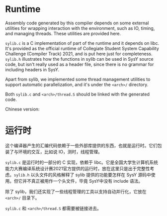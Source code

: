 # Runtime

Assembly code generated by this compiler depends on some external utilities for wrapping interaction with the environment, such as IO, timing, and managing threads. These utilities are provided here.

`sylib.c` is a C implementation of part of the runtime and it depends on libc. It's provided as the official runtime of Collegiate Student System Capability Challenge (Compiler Track) 2021, and is put here just for completeness. `sylib.h` illustrates how the functions in sylib can be used in SysY source code, but isn't really used as a header file, since there is no grammar for including headers in SysY.

Apart from sylib, we implemented some thread management utilities to support automatic parallelization, and it's under the `<arch>/` directory.

Both `sylib.c` and `<arch>/thread.S` should be linked with the generated code.

Chinese version:

# 运行时

这个编译器产生的汇编代码依赖于一些外部库提供的东西，也就是运行时。它们包装了与环境的交互，比如说 IO，测时，线程管理。

`sylib.c` 是运行时的一部分的 C 实现，依赖于 libc。它是全国大学生计算机系统能力大赛编译系统设计赛2021官方提供的运行时，放在这里只是出于完整性考虑。`sylib.h` 以头文件的风格解释了 sylib 提供的功能要怎样在 SysY 源码中使用。但它并不真正被用作一个头文件，毕竟 SysY中没有 include 语法。

除了 sylib，我们还实现了一些线程管理的工具以支持自动并行化，它放在 `<arch>/` 目录下。

`sylib.c` 和 `<arch>/thread.S` 都需要被链接进去。
